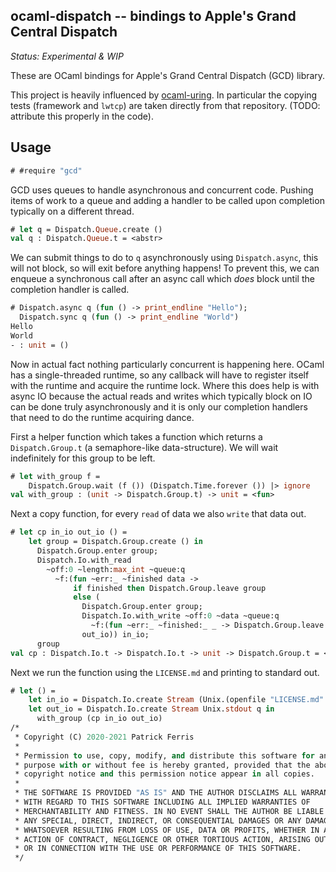 ocaml-dispatch -- bindings to Apple's Grand Central Dispatch
------------------------------------------------------------
*Status: Experimental & WIP*
 
These are OCaml bindings for Apple's Grand Central Dispatch (GCD) library.

This project is heavily influenced by [ocaml-uring](https://github.com/ocaml-multicore/ocaml-uring/). In particular the copying tests (framework and `lwtcp`) are taken directly from that repository. (TODO: attribute this properly in the code).

## Usage

```ocaml
# #require "gcd"
```

GCD uses queues to handle asynchronous and concurrent code. Pushing items of work to a queue and adding a handler to be called upon completion typically on a different thread.

```ocaml
# let q = Dispatch.Queue.create ()
val q : Dispatch.Queue.t = <abstr>
```

We can submit things to do to `q` asynchronously using `Dispatch.async`, this will not block, so will exit before anything happens! To prevent this, we can enqueue a synchronous call after an async call which *does* block until the completion handler is called. 

```ocaml
# Dispatch.async q (fun () -> print_endline "Hello");
  Dispatch.sync q (fun () -> print_endline "World")
Hello
World
- : unit = ()
```

Now in actual fact nothing particularly concurrent is happening here. OCaml has a single-threaded runtime, so any callback will have to register itself with the runtime and acquire the runtime lock. Where this does help is with async IO because the actual reads and writes which typically block on IO can be done truly asynchronously and it is only our completion handlers that need to do the runtime acquiring dance.

First a helper function which takes a function which returns a `Dispatch.Group.t` (a semaphore-like data-structure). We will wait indefinitely for this group to be left.

```ocaml
# let with_group f =  
    Dispatch.Group.wait (f ()) (Dispatch.Time.forever ()) |> ignore
val with_group : (unit -> Dispatch.Group.t) -> unit = <fun>
```

Next a copy function, for every `read` of data we also `write` that data out.

```ocaml
# let cp in_io out_io () = 
    let group = Dispatch.Group.create () in 
      Dispatch.Group.enter group;
      Dispatch.Io.with_read 
        ~off:0 ~length:max_int ~queue:q 
          ~f:(fun ~err:_ ~finished data -> 
              if finished then Dispatch.Group.leave group
              else (
                Dispatch.Group.enter group;
                Dispatch.Io.with_write ~off:0 ~data ~queue:q
                  ~f:(fun ~err:_ ~finished:_ _ -> Dispatch.Group.leave group)
                out_io)) in_io;
      group
val cp : Dispatch.Io.t -> Dispatch.Io.t -> unit -> Dispatch.Group.t = <fun>
```

Next we run the function using the `LICENSE.md` and printing to standard out.

```ocaml
# let () = 
    let in_io = Dispatch.Io.create Stream (Unix.(openfile "LICENSE.md" [ O_RDONLY ]) 0) q in 
    let out_io = Dispatch.Io.create Stream Unix.stdout q in
      with_group (cp in_io out_io)
/*
 * Copyright (C) 2020-2021 Patrick Ferris
 *
 * Permission to use, copy, modify, and distribute this software for any
 * purpose with or without fee is hereby granted, provided that the above
 * copyright notice and this permission notice appear in all copies.
 *
 * THE SOFTWARE IS PROVIDED "AS IS" AND THE AUTHOR DISCLAIMS ALL WARRANTIES
 * WITH REGARD TO THIS SOFTWARE INCLUDING ALL IMPLIED WARRANTIES OF
 * MERCHANTABILITY AND FITNESS. IN NO EVENT SHALL THE AUTHOR BE LIABLE FOR
 * ANY SPECIAL, DIRECT, INDIRECT, OR CONSEQUENTIAL DAMAGES OR ANY DAMAGES
 * WHATSOEVER RESULTING FROM LOSS OF USE, DATA OR PROFITS, WHETHER IN AN
 * ACTION OF CONTRACT, NEGLIGENCE OR OTHER TORTIOUS ACTION, ARISING OUT OF
 * OR IN CONNECTION WITH THE USE OR PERFORMANCE OF THIS SOFTWARE.
 */
```
